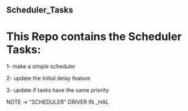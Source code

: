 ## Scheduler_Tasks
# This Repo contains the Scheduler Tasks:
  1- make a simple scheduler
  
  2- update the Initial delay feature
  
  3- update if tasks have the same priority
  
NOTE → "SCHEDULER" DRIVER IN _HAL 
